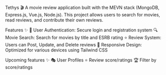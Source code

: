 Tethys 🎬
A movie review application built with the MEVN stack (MongoDB, Express.js, Vue.js, Node.js).
This project allows users to search for movies, read reviews, and contribute their own reviews.

Features ✨
🔐 User Authentication: Secure login and registration system
🔍 Movie Search: Search for movies by title and ESRB rating
⭐ Review System: Users can Post, Update, and Delete reviews
🎨 Responsive Design: Optimized for various devices using Tailwind CSS

Upcoming features ✨
🎭 User Profiles
⭐ Review score/ratings
🏆 Filter by score/ratings
